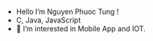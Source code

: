 - Hello I’m Nguyen Phuoc Tung !
- C, Java, JavaScript
- 👀 I’m interested in Mobile App and IOT.


<!---
phuoctung28/phuoctung28 is a ✨ special ✨ repository because its `README.md` (this file) appears on your GitHub profile.
You can click the Preview link to take a look at your changes.
--->
